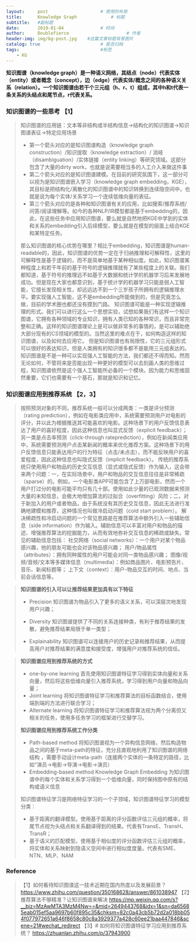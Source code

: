 ```yaml
---
layout:     post                    # 使用的布局
title:      Knowledge Graph             # 标题 
subtitle:   #副标题
date:       2019-01-04              # 时间
author:     Doublefierce                      # 作者
header-img: img/bg-post.jpg    #这篇文章标题背景图片
catalog: true                       # 是否归档
tags:                               #标签
    - KG
---
```


**知识图谱（knowledge graph）是一种语义网络，其结点（node）代表实体（entity）或者概念（concept），边（edge）代表实体/概念之间的各种语义关系（relation）。一个知识图谱由若干个三元组（h、r、t）组成，其中h和t代表一条关系的头结点和尾节点，r代表关系。**

### 知识图谱的一些思考 【1】
> 知识图谱的应用链：文本等非结构或半结构信息->结构化的知识图谱->知识图谱表征->特定应用场景
> - 第一个箭头对应的是知识图谱构造（knowledge graph construction）/知识提取（knowledge extraction）/ 消岐（disambiguation）/实体链接（entity linking）等研究领域。这部分包含了大量的dirty work，也就是说需要相当多的人工介入来做这件事
> - 第二个箭头对应的是知识图谱建模。在目前的研究氛围下，这一部分可以视为是知识图谱嵌入学习（knowledge graph embedding，KGE），其目标是把结构化/离散化的知识图谱中的知识转换到连续隐空间中，也就是说为每个实体/关系学习一个连续低维向量的表征。
> - 第三个箭头对应的是各种和知识图谱有关的应用，比如搜索/推荐系统/问答/阅读理解等。如今的各种NLP/IR模型都是基于embedding的，因此，在这些任务中应用知识图谱，要么就是自然地把KGE中学到的实体和关系的embedding引入后续模型，要么就是在模型的层面上结合KGE和某特定任务。
>
> 那么知识图谱的核心优势在哪里？相比于embedding，知识图谱是human-readable的，因此，知识图谱的优势一定在于归纳推理和可解释性，这里的可解释性是基于逻辑的，而不是简单地基于某种相似度。如此，知识图谱某种程度上和若干年前的基于符号的逻辑推理就有了某些程度上的关联。我们都知道，基于符号的推理远不如基于大数据和统计学的机器学习后来发展地成功。但是现在大家也都意识到，基于统计学的机器学习只能是弱人工智能，它擅长发现相关性，却远远达不到一个三岁孩子所拥有的逻辑推理水平。要实现强人工智能，这不是embedding所能做到的，但是究竟怎么做，目前的学术圈也都还没有摸到门路。
> 知识图谱可能是一种实现逻辑推理的形式。我们可以进行这么一个思想实验，试想如果我们有这样一个知识图谱，它拥有各种领域的专业知识，拥有人类已知的各种常识，而且非常完整和正确。这样的知识图谱理论上是可以做非常多的事情的，是可以辅助绝大部分现有的CS领域的模型的。当然这里的难点在于，如何构造这样的知识图谱，以及如何去应用它。
> 但是知识图谱也有局限性，它的三元组形式可以很好的表达知识，但是人类拥有的知识很多都不是能用三元组表达的。知识图谱是不是一种可以实现强人工智能的方法，我们都还不得而知。然而无论如何，不管将来是否能出现一种更好的模型可以去刻画人类的思维过程，知识图谱依然是这个强人工智能所必备的一个模块。因为能力和思维固然重要，它们也需要有一个基石，那就是知识和记忆。

### 知识图谱应用到推荐系统 【2，3】

> 按照预测对象的不同，推荐系统一般可以分成两类：一类是评分预测（rating prediction），例如在电影类应用中，系统需要预测用户对电影的评分，并以此为根据推送其可能喜欢的电影。这种场景下的用户反馈信息表达了用户的喜好程度，因此这种信息也叫显式反馈（explicit feedback）；另一类是点击率预测（click-through rateprediction），例如在新闻类应用中，系统需要预测用户点击某新闻的概率来优化推荐方案。这种场景下的用户反馈信息只能表达用户的行为特征（点击/未点击），而不能反映用户的喜爱程度，因此这种信息也叫隐式反馈（implicit feedback）。
> 传统的推荐系统只使用用户和物品的历史交互信息（显式或隐式反馈）作为输入，这会带来两个问题：一，在实际场景中，用户和物品的交互信息往往是非常稀疏（sparse）的。例如，一个电影类APP可能包含了上万部电影，然而一个用户打过分的电影可能平均只有几十部。使用如此少量的已观测数据来预测大量的未知信息，会极大地增加算法的过拟合（overfitting）风险；二，对于新加入的用户或者物品，由于系统没有其历史交互信息，因此无法进行准确地建模和推荐，这种情况也叫做冷启动问题（cold start problem）。
> 解决稀疏性和冷启动问题的一个常见思路是在推荐算法中额外引入一些辅助信息（side information）作为输入。辅助信息可以丰富对用户和物品的描述、增强推荐算法的挖掘能力，从而有效地弥补交互信息的稀疏或缺失。常见的辅助信息包括：
> 社交网络（social networks）：一个用户对某个物品感兴趣，他的朋友可能也会对该物品感兴趣；
> 用户/物品属性（attributes）：拥有同种属性的用户可能会对同一类物品感兴趣；
> 图像/视频/音频/文本等多媒体信息（multimedia）：例如商品图片、电影预告片、音乐、新闻标题等；
> 上下文（context）：用户-物品交互的时间、地点、当前会话信息等。

> **知识图谱的引入可以让推荐结果更加具有以下特征**
>
> - Precision  知识图谱为物品引入了更多的语义关系，可以深层次地发现用户兴趣；
>
> - Diversity  知识图谱提供了不同的关系连接种类，有利于推荐结果的发散，避免推荐结果局限于单一类型；
>
> - Explainability 知识图谱可以连接用户的历史记录和推荐结果，从而提高用户对推荐结果的满意度和接受度，增强用户对推荐系统的信任。

> **知识图谱应用到推荐系统的方式**
>
> - one-by-one learning  首先使用知识图谱特征学习得到实体向量和关系向量，然后将这些低维向量引入推荐系统，学习得到用户向量和物品向量；
> - Joint learning  将知识图谱特征学习和推荐算法的目标函数结合，使用端到端的方法进行联合学习；
> - Alternate learning  将知识图谱特征学习和推荐算法视为两个分离但又相关的任务，使用多任务学习的框架进行交替学习。
>
> **知识图谱应用到推荐系统工作分类**
>
> - Path-based method 将知识图谱视为一个异构信息网络，然后构造物品之间的基于meta-path的特征，充分且直观地利用了知识图谱的网络结构 ，需要手动设计meta-path（连接两个实体的一条特定的路径，比如“演员->电影->导演->电影->演员）
> - Embedding-based method
> Knowledge Graph Embedding 为知识图谱中的每个实体和关系学习得到一个低维向量，同时保持图中原有的结构或语义信息
>
> 知识图谱特征学习是网络特征学习的一个子领域，知识图谱特征学习的模型分类：
> - 基于距离的翻译模型。使用基于距离的评分函数评估三元组的概率，将尾节点视为头结点和关系翻译得到的结果。代表有TransE、TransH、TransR；
> - 基于语义的匹配模型。使用基于相似度的评分函数评估三元组的概率，将实体和关系映射到隐语义空间中进行相似度度量。代表有SME、NTN、MLP、NAM

### Reference
> 【1】如何看待知识图谱这一技术近期在国内热度以及发展前景？ https://www.zhihu.com/question/350168628/answer/861038947
> 【2】推荐算法不够精准？让知识图谱来解决 https://mp.weixin.qq.com/s?__biz=MzAwMTA3MzM4Nw==&mid=2649443768&idx=1&sn=da65685eab015ef5aa9697b60f895c35&chksm=82c0a43cb5b72d2a018bb054f077972651a646f8658c80c8a3929377a428c60ee21baa447846&scene=21#wechat_redirect
> 【3】# 如何将知识图谱特征学习应用到推荐系统？
> https://zhuanlan.zhihu.com/p/37943900